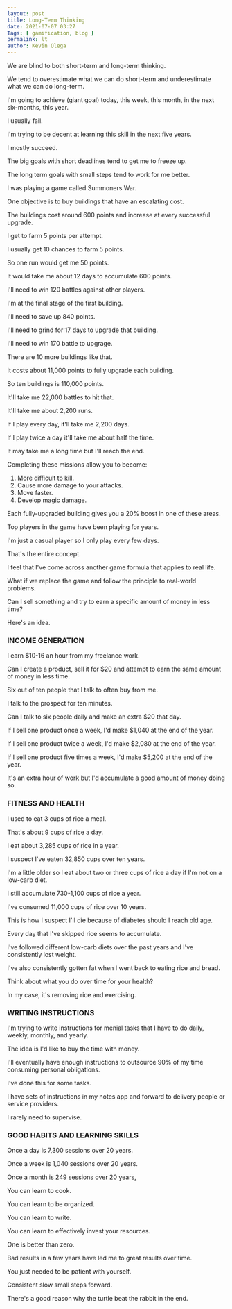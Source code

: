```yaml
--- 
layout: post 
title: Long-Term Thinking
date: 2021-07-07 03:27
Tags: [ gamification, blog ]
permalink: lt  
author: Kevin Olega 
--- 
```

We are blind to both short-term and long-term thinking.

We tend to overestimate what we can do short-term and underestimate what we can do long-term.

I'm going to achieve (giant goal) today, this week, this month, in the next six-months, this year.

I usually fail.

I'm trying to be decent at learning this skill in the next five years.

I mostly succeed. 

The big goals with short deadlines tend to get me to freeze up. 

The long term goals with small steps tend to work for me better.

I was playing a game called Summoners War.

One objective is to buy buildings that have an escalating cost.

The buildings cost around 600 points and increase at every successful upgrade.

I get to farm 5 points per attempt.

I usually get 10 chances to farm 5 points.

So one run would get me 50 points.

It would take me about 12 days to accumulate 600 points.

I'll need to win 120 battles against other players.

I'm at the final stage of the first building.

I'll need to save up 840 points.

I'll need to grind for 17 days to upgrade that building.

I'll need to win 170 battle to upgrage.

There are 10 more buildings like that.

It costs about 11,000 points to fully upgrade each building.

So ten buildings is 110,000 points.

It'll take me 22,000 battles to hit that.

It'll take me about 2,200 runs.

If I play every day, it'll take me 2,200 days.

If I play twice a day it'll take me about half the time.

It may take me a long time but I'll reach the end.

Completing these missions allow you to become:

1. More difficult to kill.
2. Cause more damage to your attacks.
3. Move faster.
4. Develop magic damage.

Each fully-upgraded building gives you a 20% boost in one of these areas.

Top players in the game have been playing for years.

I'm just a casual player so I only play every few days.

That's the entire concept.

I feel that I've come across another game formula that applies to real life. 

What if we replace the game and follow the principle to real-world problems.

Can I sell something and try to earn a specific amount of money  in less time?

Here's an idea.

### INCOME GENERATION

I earn $10-16 an hour from my freelance work.

Can I create a product, sell it for $20 and attempt to earn the same amount of money in less time.

Six out of ten people that I talk to often buy from me.

I talk to the prospect for ten minutes.

Can I talk to six people daily and make an extra $20 that day.

If I sell one product once a week, I'd make $1,040 at the end of the year.

If I sell one product twice a week, I'd make $2,080 at the end of the year.

If I sell one product five times a week, I'd make $5,200 at the end of the year. 

It's an extra hour of work but I'd accumulate a good amount of money doing so.

### FITNESS AND HEALTH

I used to eat 3 cups of rice a meal.

That's about 9 cups of rice a day.

I eat about 3,285 cups of rice in a year.

I suspect I've eaten 32,850 cups over ten years.

I'm a little older so I eat about two or three cups of rice a day if I'm not on a low-carb diet.

I still accumulate 730-1,100 cups of rice a year.

I've consumed 11,000 cups of rice over 10 years.

This is how I suspect I'll die because of diabetes should I reach old age.

Every day that I've skipped rice seems to accumulate.

I've followed different low-carb diets over the past years and I've consistently lost weight. 

I've also consistently gotten fat when I went back to eating rice and bread.

Think about what you do over time for your health?

In my case, it's removing rice and exercising.

### WRITING INSTRUCTIONS

I'm trying to write instructions for menial tasks that I have to do daily, weekly, monthly, and yearly.

The idea is I'd like to buy the time with money.

I'll eventually have enough instructions to outsource 90% of my time consuming personal obligations.

I've done this for some tasks.

I have sets of instructions in my notes app and forward to delivery people or service providers.

I rarely need to supervise. 

### GOOD HABITS AND LEARNING SKILLS

Once a day is 7,300 sessions over 20 years.

Once a week is 1,040 sessions over 20 years.

Once a month is 249 sessions over 20 years,

You can learn to cook.

You can learn to be organized.

You can learn to write.

You can learn to effectively invest your resources.

One is better than zero.

Bad results in a few years have led me to great results over time.

You just needed to be patient with yourself.

Consistent slow small steps forward.

There's a good reason why the turtle beat the rabbit in the end.